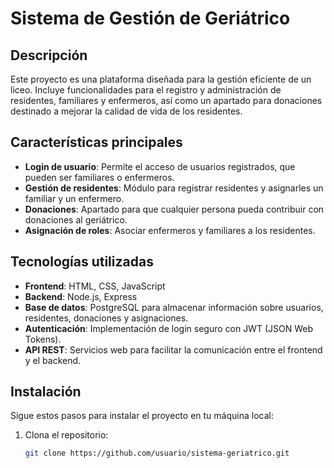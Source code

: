 # Sistema de Gestión de Geriátrico

## Descripción
Este proyecto es una plataforma diseñada para la gestión eficiente de un liceo. Incluye funcionalidades para el registro y administración de residentes, familiares y enfermeros, así como un apartado para donaciones destinado a mejorar la calidad de vida de los residentes.

## Características principales
- **Login de usuario**: Permite el acceso de usuarios registrados, que pueden ser familiares o enfermeros.
- **Gestión de residentes**: Módulo para registrar residentes y asignarles un familiar y un enfermero.
- **Donaciones**: Apartado para que cualquier persona pueda contribuir con donaciones al geriátrico.
- **Asignación de roles**: Asociar enfermeros y familiares a los residentes.

## Tecnologías utilizadas
- **Frontend**: HTML, CSS, JavaScript
- **Backend**: Node.js, Express
- **Base de datos**: PostgreSQL para almacenar información sobre usuarios, residentes, donaciones y asignaciones.
- **Autenticación**: Implementación de login seguro con JWT (JSON Web Tokens).
- **API REST**: Servicios web para facilitar la comunicación entre el frontend y el backend.

## Instalación
Sigue estos pasos para instalar el proyecto en tu máquina local:

1. Clona el repositorio:
   ```bash
   git clone https://github.com/usuario/sistema-geriatrico.git
